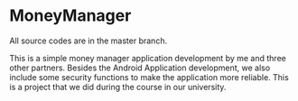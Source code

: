 # MoneyManager

All source codes are in the master branch.

This is a simple money manager application development by me and three other partners.
Besides the Android Application development, we also include some security functions to make the application more reliable.
This is a project that we did during the course in our university.

